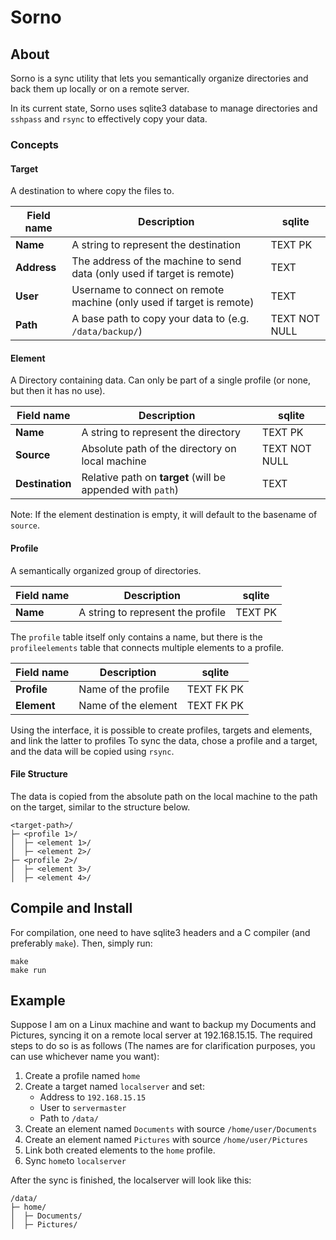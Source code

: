 # Sorno

## About
Sorno is a sync utility that lets you semantically organize directories and
back them up locally or on a remote server.

In its current state, Sorno uses sqlite3 database to manage directories and `sshpass` and `rsync`
to effectively copy your data.

### Concepts
#### Target
A destination to where copy the files to.

| Field name  | Description                                                             | sqlite        |
|-------------|-------------------------------------------------------------------------|---------------|
| **Name**    | A string to represent the destination                                   | TEXT PK       |
| **Address** | The address of the machine to send data (only used if target is remote) | TEXT          |
| **User**    | Username to connect on remote machine (only used if target is remote)   | TEXT          |
| **Path**    | A base path to copy your data to (e.g. `/data/backup/`)                 | TEXT NOT NULL |

#### Element
A Directory containing data. Can only be part of a single profile (or none, but then it has no use).

| Field name      | Description                                                | sqlite        |
|-----------------|------------------------------------------------------------|---------------|
| **Name**        | A string to represent the directory                        | TEXT PK       |
| **Source**      | Absolute path of the directory on local machine            | TEXT NOT NULL |
| **Destination** | Relative path on **target** (will be appended with `path`) | TEXT          |

Note: If the element destination is empty, it will default to the basename of `source`.

#### Profile
A semantically organized group of directories.

| Field name | Description                       | sqlite  |
|------------|-----------------------------------|---------|
| **Name**   | A string to represent the profile | TEXT PK |

The `profile` table itself only contains a name, but there is the `profileelements` table
that connects multiple elements to a profile.

| Field name  | Description         | sqlite     |
|-------------|---------------------|------------|
| **Profile** | Name of the profile | TEXT FK PK |
| **Element** | Name of the element | TEXT FK PK |

Using the interface, it is possible to create profiles, targets and elements, and link the latter to profiles
To sync the data, chose a profile and a target, and the data will be copied using `rsync`.

#### File Structure
The data is copied from the absolute path on the local machine to the path on the target,
similar to the structure below.
```
<target-path>/
├─ <profile 1>/
│  ├─ <element 1>/
│  ├─ <element 2>/
├─ <profile 2>/
│  ├─ <element 3>/
│  ├─ <element 4>/
```

## Compile and Install
For compilation, one need to have sqlite3 headers and a C compiler (and preferably `make`).
Then, simply run:
```
make
make run
```

## Example
Suppose I am on a Linux machine and want to backup my Documents and Pictures,
syncing it on a remote local server at 192.168.15.15. The required steps to do so is as follows
(The names are for clarification purposes, you can use whichever name you want):

1. Create a profile named `home`
2. Create a target named `localserver` and set:
   - Address to `192.168.15.15`
   - User to `servermaster`
   - Path to `/data/`
3. Create an element named `Documents` with source `/home/user/Documents`
4. Create an element named `Pictures` with source `/home/user/Pictures`
5. Link both created elements to the `home` profile.
6. Sync `home`to `localserver`

After the sync is finished, the localserver will look like this:
```
/data/
├─ home/
│  ├─ Documents/
│  ├─ Pictures/
```
